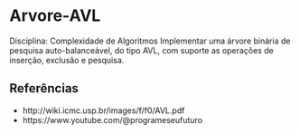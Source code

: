# Arvore-AVL
Disciplina: Complexidade de Algoritmos
Implementar uma árvore binária de pesquisa auto-balanceável, do tipo AVL, com suporte as operações de inserção, exclusão e pesquisa.

## Referências
<ul>
  <li>http://wiki.icmc.usp.br/images/f/f0/AVL.pdf</li>
  <li>https://www.youtube.com/@programeseufuturo</li>
</ul>



